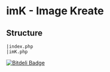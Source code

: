 imK - Image Kreate
==================================================

Structure
--------------------------------------
```
|index.php
|imK.php
```




[![Bitdeli Badge](https://d2weczhvl823v0.cloudfront.net/kukugt/imk/trend.png)](https://bitdeli.com/free "Bitdeli Badge")

